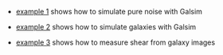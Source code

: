 
+ [example 1](./1_simulate_noise_image.html) shows how to simulate pure noise
with Galsim

+ [example 2](./2_simulate_galaxy_basic.html) shows how to simulate galaxies
with Galsim

+ [example 3](./2_simulate_galaxy_basic.html) shows how to measure shear from
  galaxy images
